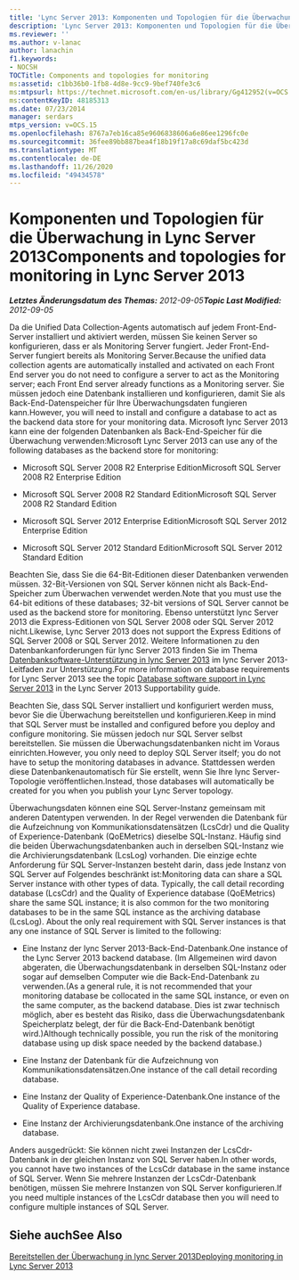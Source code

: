 ```yaml
---
title: 'Lync Server 2013: Komponenten und Topologien für die Überwachung'
description: 'Lync Server 2013: Komponenten und Topologien für die Überwachung.'
ms.reviewer: ''
ms.author: v-lanac
author: lanachin
f1.keywords:
- NOCSH
TOCTitle: Components and topologies for monitoring
ms:assetid: c1bb36b0-1fb8-4d8e-9cc9-9bef740fe3c6
ms:mtpsurl: https://technet.microsoft.com/en-us/library/Gg412952(v=OCS.15)
ms:contentKeyID: 48185313
ms.date: 07/23/2014
manager: serdars
mtps_version: v=OCS.15
ms.openlocfilehash: 8767a7eb16ca85e9606838606a6e86ee1296fc0e
ms.sourcegitcommit: 36fee89bb887bea4f18b19f17a8c69daf5bc423d
ms.translationtype: MT
ms.contentlocale: de-DE
ms.lasthandoff: 11/26/2020
ms.locfileid: "49434578"
---
```

# <a name="components-and-topologies-for-monitoring-in-lync-server-2013"></a><span data-ttu-id="10427-103">Komponenten und Topologien für die Überwachung in Lync Server 2013</span><span class="sxs-lookup"><span data-stu-id="10427-103">Components and topologies for monitoring in Lync Server 2013</span></span>

<div data-xmlns="http://www.w3.org/1999/xhtml">

<div class="topic" data-xmlns="http://www.w3.org/1999/xhtml" data-msxsl="urn:schemas-microsoft-com:xslt" data-cs="https://msdn.microsoft.com/">

<div data-asp="https://msdn2.microsoft.com/asp">



</div>

<div id="mainSection">

<div id="mainBody"><span data-ttu-id="10427-104">

<span> </span></span><span class="sxs-lookup"><span data-stu-id="10427-104">

<span> </span></span></span>

<span data-ttu-id="10427-105">_**Letztes Änderungsdatum des Themas:** 2012-09-05_</span><span class="sxs-lookup"><span data-stu-id="10427-105">_**Topic Last Modified:** 2012-09-05_</span></span>

<span data-ttu-id="10427-106">Da die Unified Data Collection-Agents automatisch auf jedem Front-End-Server installiert und aktiviert werden, müssen Sie keinen Server so konfigurieren, dass er als Monitoring Server fungiert. Jeder Front-End-Server fungiert bereits als Monitoring Server.</span><span class="sxs-lookup"><span data-stu-id="10427-106">Because the unified data collection agents are automatically installed and activated on each Front End server you do not need to configure a server to act as the Monitoring server; each Front End server already functions as a Monitoring server.</span></span> <span data-ttu-id="10427-107">Sie müssen jedoch eine Datenbank installieren und konfigurieren, damit Sie als Back-End-Datenspeicher für Ihre Überwachungsdaten fungieren kann.</span><span class="sxs-lookup"><span data-stu-id="10427-107">However, you will need to install and configure a database to act as the backend data store for your monitoring data.</span></span> <span data-ttu-id="10427-108">Microsoft lync Server 2013 kann eine der folgenden Datenbanken als Back-End-Speicher für die Überwachung verwenden:</span><span class="sxs-lookup"><span data-stu-id="10427-108">Microsoft Lync Server 2013 can use any of the following databases as the backend store for monitoring:</span></span>

  - <span data-ttu-id="10427-109">Microsoft SQL Server 2008 R2 Enterprise Edition</span><span class="sxs-lookup"><span data-stu-id="10427-109">Microsoft SQL Server 2008 R2 Enterprise Edition</span></span>

  - <span data-ttu-id="10427-110">Microsoft SQL Server 2008 R2 Standard Edition</span><span class="sxs-lookup"><span data-stu-id="10427-110">Microsoft SQL Server 2008 R2 Standard Edition</span></span>

  - <span data-ttu-id="10427-111">Microsoft SQL Server 2012 Enterprise Edition</span><span class="sxs-lookup"><span data-stu-id="10427-111">Microsoft SQL Server 2012 Enterprise Edition</span></span>

  - <span data-ttu-id="10427-112">Microsoft SQL Server 2012 Standard Edition</span><span class="sxs-lookup"><span data-stu-id="10427-112">Microsoft SQL Server 2012 Standard Edition</span></span>

<span data-ttu-id="10427-113">Beachten Sie, dass Sie die 64-Bit-Editionen dieser Datenbanken verwenden müssen. 32-Bit-Versionen von SQL Server können nicht als Back-End-Speicher zum Überwachen verwendet werden.</span><span class="sxs-lookup"><span data-stu-id="10427-113">Note that you must use the 64-bit editions of these databases; 32-bit versions of SQL Server cannot be used as the backend store for monitoring.</span></span> <span data-ttu-id="10427-114">Ebenso unterstützt lync Server 2013 die Express-Editionen von SQL Server 2008 oder SQL Server 2012 nicht.</span><span class="sxs-lookup"><span data-stu-id="10427-114">Likewise, Lync Server 2013 does not support the Express Editions of SQL Server 2008 or SQL Server 2012.</span></span> <span data-ttu-id="10427-115">Weitere Informationen zu den Datenbankanforderungen für lync Server 2013 finden Sie im Thema [Datenbanksoftware-Unterstützung in lync Server 2013](lync-server-2013-database-software-support.md) im lync Server 2013-Leitfaden zur Unterstützung.</span><span class="sxs-lookup"><span data-stu-id="10427-115">For more information on database requirements for Lync Server 2013 see the topic [Database software support in Lync Server 2013](lync-server-2013-database-software-support.md) in the Lync Server 2013 Supportability guide.</span></span>

<span data-ttu-id="10427-116">Beachten Sie, dass SQL Server installiert und konfiguriert werden muss, bevor Sie die Überwachung bereitstellen und konfigurieren.</span><span class="sxs-lookup"><span data-stu-id="10427-116">Keep in mind that SQL Server must be installed and configured before you deploy and configure monitoring.</span></span> <span data-ttu-id="10427-117">Sie müssen jedoch nur SQL Server selbst bereitstellen. Sie müssen die Überwachungsdatenbanken nicht im Voraus einrichten.</span><span class="sxs-lookup"><span data-stu-id="10427-117">However, you only need to deploy SQL Server itself; you do not have to setup the monitoring databases in advance.</span></span> <span data-ttu-id="10427-118">Stattdessen werden diese Datenbankenautomatisch für Sie erstellt, wenn Sie Ihre lync Server-Topologie veröffentlichen.</span><span class="sxs-lookup"><span data-stu-id="10427-118">Instead, those databases will automatically be created for you when you publish your Lync Server topology.</span></span>

<span data-ttu-id="10427-p104">Überwachungsdaten können eine SQL Server-Instanz gemeinsam mit anderen Datentypen verwenden. In der Regel verwenden die Datenbank für die Aufzeichnung von Kommunikationsdatensätzen (LcsCdr) und die Quality of Experience-Datenbank (QoEMetrics) dieselbe SQL-Instanz. Häufig sind die beiden Überwachungsdatenbanken auch in derselben SQL-Instanz wie die Archivierungsdatenbank (LcsLog) vorhanden. Die einzige echte Anforderung für SQL Server-Instanzen besteht darin, dass jede Instanz von SQL Server auf Folgendes beschränkt ist:</span><span class="sxs-lookup"><span data-stu-id="10427-p104">Monitoring data can share a SQL Server instance with other types of data. Typically, the call detail recording database (LcsCdr) and the Quality of Experience database (QoEMetrics) share the same SQL instance; it is also common for the two monitoring databases to be in the same SQL instance as the archiving database (LcsLog). About the only real requirement with SQL Server instances is that any one instance of SQL Server is limited to the following:</span></span>

  - <span data-ttu-id="10427-122">Eine Instanz der lync Server 2013-Back-End-Datenbank.</span><span class="sxs-lookup"><span data-stu-id="10427-122">One instance of the Lync Server 2013 backend database.</span></span> <span data-ttu-id="10427-123">(Im Allgemeinen wird davon abgeraten, die Überwachungsdatenbank in derselben SQL-Instanz oder sogar auf demselben Computer wie die Back-End-Datenbank zu verwenden.</span><span class="sxs-lookup"><span data-stu-id="10427-123">(As a general rule, it is not recommended that your monitoring database be collocated in the same SQL instance, or even on the same computer, as the backend database.</span></span> <span data-ttu-id="10427-124">Dies ist zwar technisch möglich, aber es besteht das Risiko, dass die Überwachungsdatenbank Speicherplatz belegt, der für die Back-End-Datenbank benötigt wird.)</span><span class="sxs-lookup"><span data-stu-id="10427-124">Although technically possible, you run the risk of the monitoring database using up disk space needed by the backend database.)</span></span>

  - <span data-ttu-id="10427-125">Eine Instanz der Datenbank für die Aufzeichnung von Kommunikationsdatensätzen.</span><span class="sxs-lookup"><span data-stu-id="10427-125">One instance of the call detail recording database.</span></span>

  - <span data-ttu-id="10427-126">Eine Instanz der Quality of Experience-Datenbank.</span><span class="sxs-lookup"><span data-stu-id="10427-126">One instance of the Quality of Experience database.</span></span>

  - <span data-ttu-id="10427-127">Eine Instanz der Archivierungsdatenbank.</span><span class="sxs-lookup"><span data-stu-id="10427-127">One instance of the archiving database.</span></span>

<span data-ttu-id="10427-128">Anders ausgedrückt: Sie können nicht zwei Instanzen der LcsCdr-Datenbank in der gleichen Instanz von SQL Server haben.</span><span class="sxs-lookup"><span data-stu-id="10427-128">In other words, you cannot have two instances of the LcsCdr database in the same instance of SQL Server.</span></span> <span data-ttu-id="10427-129">Wenn Sie mehrere Instanzen der LcsCdr-Datenbank benötigen, müssen Sie mehrere Instanzen von SQL Server konfigurieren.</span><span class="sxs-lookup"><span data-stu-id="10427-129">If you need multiple instances of the LcsCdr database then you will need to configure multiple instances of SQL Server.</span></span>

<div>

## <a name="see-also"></a><span data-ttu-id="10427-130">Siehe auch</span><span class="sxs-lookup"><span data-stu-id="10427-130">See Also</span></span>


[<span data-ttu-id="10427-131">Bereitstellen der Überwachung in lync Server 2013</span><span class="sxs-lookup"><span data-stu-id="10427-131">Deploying monitoring in Lync Server 2013</span></span>](lync-server-2013-deploying-monitoring.md)  
  

<span data-ttu-id="10427-132"></div>

</div>

<span> </span>

</div>

</div>

</span><span class="sxs-lookup"><span data-stu-id="10427-132"></div>

</div>

<span> </span>

</div>

</div>

</span></span></div>

